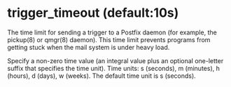# trigger_timeout (default:10s) 


The time limit for sending a trigger to a Postfix daemon (for
example, the pickup(8) or qmgr(8) daemon). This time limit prevents
programs from getting stuck when the mail system is under heavy
load.


 Specify a non-zero time value (an integral value plus an optional
one-letter suffix that specifies the time unit).  Time units: s
(seconds), m (minutes), h (hours), d (days), w (weeks).
The default time unit is s (seconds).  


